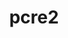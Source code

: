 ---
title: "pcre2"
layout: cache
categories: [package, v0.23.0]
meta: {"versions": ["10.44"], "compilers": ["apple-clang@=15.0.0", "cce@=15.0.1", "gcc@=10.2.1", "gcc@=11.1.0", "gcc@=11.4.0", "gcc@=12.4.0", "gcc@=13.2.0", "gcc@=7.3.1", "gcc@=7.5.0", "gcc@=9.4.0", "oneapi@=2024.2.1"], "oss": ["amzn2", "centos7", "rhel8", "ubuntu18.04", "ubuntu20.04", "ubuntu22.04", "ubuntu24.04", "ventura"], "platforms": ["darwin", "linux"], "targets": ["aarch64", "neoverse_n1", "neoverse_v1", "neoverse_v2", "ppc64le", "x86_64_v3", "zen4"], "stacks": ["aws-isc", "aws-isc-aarch64", "aws-pcluster-neoverse_v1", "build_systems", "data-vis-sdk", "developer-tools-manylinux2014", "e4s", "e4s-cray-rhel", "e4s-neoverse-v2", "e4s-neoverse_v1", "e4s-oneapi", "e4s-power", "e4s-rocm-external", "ml-darwin-aarch64-mps", "ml-linux-aarch64-cpu", "ml-linux-aarch64-cuda", "ml-linux-x86_64-cpu", "ml-linux-x86_64-cuda", "ml-linux-x86_64-rocm", "radiuss", "root", "tutorial"], "num_specs": 17, "num_specs_by_stack": {"root": 17, "ml-darwin-aarch64-mps": 1, "aws-isc-aarch64": 2, "aws-pcluster-neoverse_v1": 2, "aws-isc": 1, "developer-tools-manylinux2014": 1, "e4s-cray-rhel": 1, "radiuss": 1, "build_systems": 1, "e4s-power": 1, "data-vis-sdk": 1, "e4s-neoverse_v1": 1, "e4s-neoverse-v2": 1, "e4s": 1, "tutorial": 1, "e4s-rocm-external": 1, "e4s-oneapi": 1, "ml-linux-aarch64-cpu": 1, "ml-linux-aarch64-cuda": 1, "ml-linux-x86_64-cpu": 1, "ml-linux-x86_64-cuda": 1, "ml-linux-x86_64-rocm": 1}}
spec_details: [{"hash": "3i7jgl5h2bjkhkmmrvmj5pmgo4h2nmtu", "compiler": "apple-clang@=15.0.0", "versions": ["10.44"], "os": "ventura", "platform": "darwin", "target": "aarch64", "variants": ["build_system=autotools", "~jit", "+multibyte"], "stacks": ["root", "ml-darwin-aarch64-mps"], "size": "-", "tarball": "https://binaries.spack.io/v0.23.0/build_cache/darwin-ventura-aarch64/apple-clang-15.0.0/pcre2-10.44/darwin-ventura-aarch64-apple-clang-15.0.0-pcre2-10.44-3i7jgl5h2bjkhkmmrvmj5pmgo4h2nmtu.spack"}, {"hash": "frksoh7whgyiy6tg2sr5mgfktggrtbtd", "compiler": "gcc@=7.3.1", "versions": ["10.44"], "os": "amzn2", "platform": "linux", "target": "aarch64", "variants": ["build_system=autotools", "~jit", "+multibyte"], "stacks": ["root", "aws-isc-aarch64"], "size": "-", "tarball": "https://binaries.spack.io/v0.23.0/build_cache/linux-amzn2-aarch64/gcc-7.3.1/pcre2-10.44/linux-amzn2-aarch64-gcc-7.3.1-pcre2-10.44-frksoh7whgyiy6tg2sr5mgfktggrtbtd.spack"}, {"hash": "h57z2vg6qfysm7raiwahjua24e5ffgz2", "compiler": "gcc@=12.4.0", "versions": ["10.44"], "os": "amzn2", "platform": "linux", "target": "neoverse_n1", "variants": ["build_system=autotools", "~jit", "+multibyte"], "stacks": ["root", "aws-pcluster-neoverse_v1"], "size": "-", "tarball": "https://binaries.spack.io/v0.23.0/build_cache/linux-amzn2-neoverse_n1/gcc-12.4.0/pcre2-10.44/linux-amzn2-neoverse_n1-gcc-12.4.0-pcre2-10.44-h57z2vg6qfysm7raiwahjua24e5ffgz2.spack"}, {"hash": "gs6xn6tuczrvjef3rolqiwjwfnxcfht6", "compiler": "gcc@=7.3.1", "versions": ["10.44"], "os": "amzn2", "platform": "linux", "target": "neoverse_n1", "variants": ["build_system=autotools", "~jit", "+multibyte"], "stacks": ["root", "aws-isc-aarch64"], "size": "-", "tarball": "https://binaries.spack.io/v0.23.0/build_cache/linux-amzn2-neoverse_n1/gcc-7.3.1/pcre2-10.44/linux-amzn2-neoverse_n1-gcc-7.3.1-pcre2-10.44-gs6xn6tuczrvjef3rolqiwjwfnxcfht6.spack"}, {"hash": "jblnidvut6qgdl4odnnyjme27mapdnsf", "compiler": "gcc@=12.4.0", "versions": ["10.44"], "os": "amzn2", "platform": "linux", "target": "neoverse_v1", "variants": ["build_system=autotools", "~jit", "+multibyte"], "stacks": ["root", "aws-pcluster-neoverse_v1"], "size": "-", "tarball": "https://binaries.spack.io/v0.23.0/build_cache/linux-amzn2-neoverse_v1/gcc-12.4.0/pcre2-10.44/linux-amzn2-neoverse_v1-gcc-12.4.0-pcre2-10.44-jblnidvut6qgdl4odnnyjme27mapdnsf.spack"}, {"hash": "k6xhoj7a36z673x5lpka2rldwfe7wv2w", "compiler": "gcc@=7.3.1", "versions": ["10.44"], "os": "amzn2", "platform": "linux", "target": "x86_64_v3", "variants": ["build_system=autotools", "~jit", "+multibyte"], "stacks": ["root", "aws-isc"], "size": "-", "tarball": "https://binaries.spack.io/v0.23.0/build_cache/linux-amzn2-x86_64_v3/gcc-7.3.1/pcre2-10.44/linux-amzn2-x86_64_v3-gcc-7.3.1-pcre2-10.44-k6xhoj7a36z673x5lpka2rldwfe7wv2w.spack"}, {"hash": "s6wnbnuyn5yzfebipbb72fa4bfdid6vw", "compiler": "gcc@=10.2.1", "versions": ["10.44"], "os": "centos7", "platform": "linux", "target": "x86_64_v3", "variants": ["build_system=autotools", "~jit", "+multibyte"], "stacks": ["root", "developer-tools-manylinux2014"], "size": "-", "tarball": "https://binaries.spack.io/v0.23.0/build_cache/linux-centos7-x86_64_v3/gcc-10.2.1/pcre2-10.44/linux-centos7-x86_64_v3-gcc-10.2.1-pcre2-10.44-s6wnbnuyn5yzfebipbb72fa4bfdid6vw.spack"}, {"hash": "le6zpsj3ydinuti34tcmzctgw77cout4", "compiler": "cce@=15.0.1", "versions": ["10.44"], "os": "rhel8", "platform": "linux", "target": "zen4", "variants": ["build_system=autotools", "~jit", "+multibyte"], "stacks": ["root", "e4s-cray-rhel"], "size": "-", "tarball": "https://binaries.spack.io/v0.23.0/build_cache/linux-rhel8-zen4/cce-15.0.1/pcre2-10.44/linux-rhel8-zen4-cce-15.0.1-pcre2-10.44-le6zpsj3ydinuti34tcmzctgw77cout4.spack"}, {"hash": "dx2psmgth547fzxgqh7kr45tdrffdoei", "compiler": "gcc@=7.5.0", "versions": ["10.44"], "os": "ubuntu18.04", "platform": "linux", "target": "x86_64_v3", "variants": ["build_system=autotools", "~jit", "+multibyte"], "stacks": ["root", "radiuss", "build_systems"], "size": "-", "tarball": "https://binaries.spack.io/v0.23.0/build_cache/linux-ubuntu18.04-x86_64_v3/gcc-7.5.0/pcre2-10.44/linux-ubuntu18.04-x86_64_v3-gcc-7.5.0-pcre2-10.44-dx2psmgth547fzxgqh7kr45tdrffdoei.spack"}, {"hash": "wuzw3grvefayuivpj3gxkleujam7qbjz", "compiler": "gcc@=9.4.0", "versions": ["10.44"], "os": "ubuntu20.04", "platform": "linux", "target": "ppc64le", "variants": ["build_system=autotools", "~jit", "+multibyte"], "stacks": ["root", "e4s-power"], "size": "-", "tarball": "https://binaries.spack.io/v0.23.0/build_cache/linux-ubuntu20.04-ppc64le/gcc-9.4.0/pcre2-10.44/linux-ubuntu20.04-ppc64le-gcc-9.4.0-pcre2-10.44-wuzw3grvefayuivpj3gxkleujam7qbjz.spack"}, {"hash": "yqvxhujhioxu27c3azsf2msouvfmwss5", "compiler": "gcc@=11.1.0", "versions": ["10.44"], "os": "ubuntu20.04", "platform": "linux", "target": "x86_64_v3", "variants": ["build_system=autotools", "~jit", "+multibyte"], "stacks": ["root", "data-vis-sdk"], "size": "-", "tarball": "https://binaries.spack.io/v0.23.0/build_cache/linux-ubuntu20.04-x86_64_v3/gcc-11.1.0/pcre2-10.44/linux-ubuntu20.04-x86_64_v3-gcc-11.1.0-pcre2-10.44-yqvxhujhioxu27c3azsf2msouvfmwss5.spack"}, {"hash": "qavww45z4vk5zbbbibnc4rldtbrm5qxd", "compiler": "gcc@=11.4.0", "versions": ["10.44"], "os": "ubuntu22.04", "platform": "linux", "target": "neoverse_v1", "variants": ["build_system=autotools", "~jit", "+multibyte"], "stacks": ["root", "e4s-neoverse_v1"], "size": "-", "tarball": "https://binaries.spack.io/v0.23.0/build_cache/linux-ubuntu22.04-neoverse_v1/gcc-11.4.0/pcre2-10.44/linux-ubuntu22.04-neoverse_v1-gcc-11.4.0-pcre2-10.44-qavww45z4vk5zbbbibnc4rldtbrm5qxd.spack"}, {"hash": "q4hxdlu3vnb6ttulupl26izhipjfytlc", "compiler": "gcc@=11.4.0", "versions": ["10.44"], "os": "ubuntu22.04", "platform": "linux", "target": "neoverse_v2", "variants": ["build_system=autotools", "~jit", "+multibyte"], "stacks": ["root", "e4s-neoverse-v2"], "size": "-", "tarball": "https://binaries.spack.io/v0.23.0/build_cache/linux-ubuntu22.04-neoverse_v2/gcc-11.4.0/pcre2-10.44/linux-ubuntu22.04-neoverse_v2-gcc-11.4.0-pcre2-10.44-q4hxdlu3vnb6ttulupl26izhipjfytlc.spack"}, {"hash": "pim2bkxw3crhvosv4tk7aqua6crhfq7b", "compiler": "gcc@=11.4.0", "versions": ["10.44"], "os": "ubuntu22.04", "platform": "linux", "target": "x86_64_v3", "variants": ["build_system=autotools", "~jit", "+multibyte"], "stacks": ["root", "e4s", "tutorial", "e4s-rocm-external"], "size": "-", "tarball": "https://binaries.spack.io/v0.23.0/build_cache/linux-ubuntu22.04-x86_64_v3/gcc-11.4.0/pcre2-10.44/linux-ubuntu22.04-x86_64_v3-gcc-11.4.0-pcre2-10.44-pim2bkxw3crhvosv4tk7aqua6crhfq7b.spack"}, {"hash": "hgy7lhi6abzo44p7yie7fajfly2a7inv", "compiler": "oneapi@=2024.2.1", "versions": ["10.44"], "os": "ubuntu22.04", "platform": "linux", "target": "x86_64_v3", "variants": ["build_system=autotools", "~jit", "+multibyte"], "stacks": ["root", "e4s-oneapi"], "size": "-", "tarball": "https://binaries.spack.io/v0.23.0/build_cache/linux-ubuntu22.04-x86_64_v3/oneapi-2024.2.1/pcre2-10.44/linux-ubuntu22.04-x86_64_v3-oneapi-2024.2.1-pcre2-10.44-hgy7lhi6abzo44p7yie7fajfly2a7inv.spack"}, {"hash": "atq6wbgzvyh3j3j76ki4qqsbhgyb63c2", "compiler": "gcc@=13.2.0", "versions": ["10.44"], "os": "ubuntu24.04", "platform": "linux", "target": "aarch64", "variants": ["build_system=autotools", "~jit", "+multibyte"], "stacks": ["root", "ml-linux-aarch64-cpu", "ml-linux-aarch64-cuda"], "size": "-", "tarball": "https://binaries.spack.io/v0.23.0/build_cache/linux-ubuntu24.04-aarch64/gcc-13.2.0/pcre2-10.44/linux-ubuntu24.04-aarch64-gcc-13.2.0-pcre2-10.44-atq6wbgzvyh3j3j76ki4qqsbhgyb63c2.spack"}, {"hash": "hy4k2zx6spkxpwsdfi7v4ehcdffu654t", "compiler": "gcc@=13.2.0", "versions": ["10.44"], "os": "ubuntu24.04", "platform": "linux", "target": "x86_64_v3", "variants": ["build_system=autotools", "~jit", "+multibyte"], "stacks": ["root", "ml-linux-x86_64-cpu", "ml-linux-x86_64-cuda", "ml-linux-x86_64-rocm"], "size": "-", "tarball": "https://binaries.spack.io/v0.23.0/build_cache/linux-ubuntu24.04-x86_64_v3/gcc-13.2.0/pcre2-10.44/linux-ubuntu24.04-x86_64_v3-gcc-13.2.0-pcre2-10.44-hy4k2zx6spkxpwsdfi7v4ehcdffu654t.spack"}]
---